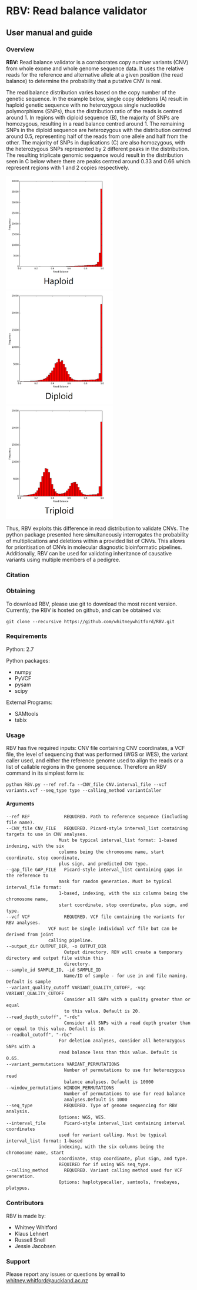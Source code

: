 # RBV: Read balance validator
## User manual and guide


### Overview
**RBV:** Read balance validator is a corroborates copy number variants (CNV) from whole exome and whole genome sequence data. It uses the relative reads for the reference and alternative allele at a given position (the read balance) to determine the probability that a putative CNV is real.

The read balance distribution varies based on the copy number of the genetic sequence. In the example below, single copy deletions (A) result in haploid genetic sequence with no heterozygous single nucleotide polymorphisms (SNPs), thus the distribution ratio of the reads is centred around 1. In regions with diploid sequence (B), the majority of SNPs are homozygous, resulting in a read balance centred around 1. The remaining SNPs in the diploid sequence are heterozygous with the distribution centred around 0.5, representing half of the reads from one allele and half from the other. The majority of SNPs in duplications (C) are also homozygous, with the heterozygous SNPs represented by 2 different peaks in the distribution. The resulting triplicate genomic sequence would result in the distribution seen in C below where there are peaks centred around 0.33 and 0.66 which represent regions with 1 and 2 copies respectively.

<img src="./images/haploid_readbal.png" width="290"><img src="./images/diploid_readbal.png" width="290"><img src="./images/triploid_readbal.png" width="290">

Thus, RBV exploits this difference in read distribution to validate CNVs. The python package presented here simultaneously interrogates the probability of multiplications and deletions within a provided list of CNVs. This allows for prioritisation of CNVs in molecular diagnostic bioinformatic pipelines. Additionally, RBV can be used for validating inheritance of causative variants using multiple members of a pedigree.

### Citation



### Obtaining
To download RBV, please use git to download the most recent version.  Currently, the RBV is hosted on github, and can be obtained via:

    git clone --recursive https://github.com/whitneywhitford/RBV.git


### Requirements
Python: 2.7

Python packages:
- numpy
- PyVCF
- pysam
- scipy

External Programs:
- SAMtools
- tabix

### Usage
RBV has five required inputs: CNV file containing CNV coordinates, a VCF file, the level of sequencing that was performed (WGS or WES), the variant caller used, and either the reference genome used to align the reads or a list of callable regions in the genome sequence. Therefore an RBV command in its simplest form is:

  	python RBV.py --ref ref.fa --CNV_file CNV.interval_file --vcf variants.vcf --seq_type type --calling_method variantCaller
  
#### Arguments
  ~~~~ -h, --help       show this help message and exit
  --ref REF             REQUIRED. Path to reference sequence (including file name).
  --CNV_file CNV_FILE   REQUIRED. Picard-style interval_list containing targets to use in CNV analyses.
		       	      Must be typical interval_list format: 1-based indexing, with the six
		              columns being the chromosome name, start coordinate, stop coordinate,
		       	      plus sign, and predicted CNV type.
  --gap_file GAP_FILE   Picard-style interval_list containing gaps in the reference to
		              mask for random generation. Must be typical interval_file format:
		              1-based, indexing, with the six columns being the chromosome name,
		              start coordinate, stop coordinate, plus sign, and type.
  --vcf VCF             REQUIRED. VCF file containing the variants for RBV analyses.
			      VCF must be single individual vcf file but can be derived from joint
			      calling pipeline.
  --output_dir OUTPUT_DIR, -o OUTPUT_DIR
                        Output directory. RBV will create a temporary directory and output file within this
                        directory.
  --sample_id SAMPLE_ID, -id SAMPLE_ID
                        Name/ID of sample - for use in and file naming. Default is sample
  --variant_quality_cutoff VARIANT_QUALITY_CUTOFF, -vqc VARIANT_QUALITY_CUTOFF
                        Consider all SNPs with a quality greater than or equal
                        to this value. Default is 20.
  --read_depth_cutoff", "-rdc"
                        Consider all SNPs with a read depth greater than or equal to this value. Default is 10.
  --readbal_cutoff", "-rbc"
		              For deletion analyses, consider all heterozygous SNPs with a
		              read balance less than this value. Default is 0.65.
  --variant_permutations VARIANT_PERMUTATIONS
                        Number of permutations to use for heterozygous read
                        balance analyses. Default is 10000
  --window_permutations WINDOW_PERMUTATIONS
                        Number of permutations to use for read balance
                        analyses.Default is 1000
  --seq_type            REQUIRED. Type of genome sequencing for RBV analysis.
		              Options: WGS, WES.		
  --interval_file       Picard-style interval_list containing interval coordinates
		              used for variant calling. Must be typical interval_list format: 1-based
		              indexing, with the six columns being the chromosome name, start
		              coordinate, stop coordinate, plus sign, and type.
		              REQUIRED for if using WES seq_type.
  --calling_method      REQUIRED. Variant calling method used for VCF generation.
		              Options: haplotypecaller, samtools, freebayes, platypus.
~~~~ 


### Contributors

RBV is made by:

- Whitney Whitford
- Klaus Lehnert
- Russell Snell
- Jessie Jacobsen

### Support

Please report any issues or questions by email to whitney.whitford@auckland.ac.nz
